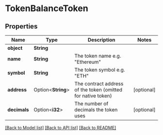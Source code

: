 # TokenBalanceToken

## Properties

Name | Type | Description | Notes
------------ | ------------- | ------------- | -------------
**object** | **String** |  | 
**name** | **String** | The token name e.g. \"Ethereum\" | 
**symbol** | **String** | The token symbol e.g. \"ETH\" | 
**address** | Option<**String**> | The contract address of the token (omitted for native token) | [optional]
**decimals** | Option<**i32**> | The number of decimals the token uses | [optional]

[[Back to Model list]](../README.md#documentation-for-models) [[Back to API list]](../README.md#documentation-for-api-endpoints) [[Back to README]](../README.md)


